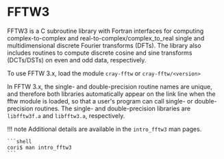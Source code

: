 # FFTW3

FFTW3 is a C subroutine library with Fortran interfaces for computing
complex-to-complex and real-to-complex/complex_to_real single and
multidimensional discrete Fourier transforms (DFTs). The library also
includes routines to compute discrete cosine and sine transforms
(DCTs/DSTs) on even and odd data, respectively.

To use FFTW 3.x, load the module `cray-fftw` or `cray-fftw/<version>`

In FFTW 3.x, the single- and double-precision routine names are unique,
and therefore both libraries automatically appear on the link line when
the fftw module is loaded, so that a user's program can call single- or
double-precision routines. The single- and double-precision libraries
are `libfftw3f.a` and `libfftw3.a`, respectively.

!!! note 
	Additional details are available in the `intro_fftw3` man
	pages.
	
	```shell
	cori$ man intro_fftw3
	```

